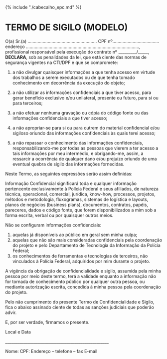 {% include "./cabecalho_epc.md" %}
# TERMO DE SIGILO (MODELO)

O(a) Sr.(a) ....................................................... CPF nº..................................... endereço .........................................................................................., profissional responsável pela execução do contrato nº \_\_\_\_\_\_\_\_\_/\_\_\_\_\_, **DECLARA**, sob as penalidades da lei, que está ciente das normas de segurança vigentes na CTI/DPF e que se compromete: 

1.  a não divulgar quaisquer informações a que tenha acesso em virtude dos trabalhos a serem executados ou de que tenha tomado conhecimento em decorrência da execução do objeto; 

2.  a não utilizar as informações confidenciais a que tiver acesso, para gerar benefício exclusivo e/ou unilateral, presente ou futuro, para si ou para terceiros;

3.  a não efetuar nenhuma gravação ou cópia do código fonte ou das informações confidenciais a que tiver acesso; 

4.  a não apropriar-se para si ou para outrem do material confidencial e/ou sigiloso oriundo das informações confidenciais às quais terei acesso;

5.  a não repassar o conhecimento das informações confidenciais, responsabilizando-me por todas as pessoas que vierem a ter acesso a tais informações por meu intermédio, e obrigando-me, assim, a ressarcir a ocorrência de qualquer dano e/ou prejuízo oriundo de uma eventual quebra de sigilo das informações fornecidas.

Neste Termo, as seguintes expressões serão assim definidas:

Informação Confidencial significará toda e qualquer informação
pertencente exclusivamente à Polícia Federal e seus afiliados, de
natureza técnica, operacional, comercial, jurídica, know-how, processos,
projetos, métodos e metodologia, fluxogramas, sistemas de logística e
layouts, planos de negócios (business plans), documentos, contratos,
papéis, pareceres, dados e código fonte, que forem disponibilizados a
mim sob a forma escrita, verbal ou por quaisquer outros meios.

Não se configuram informações confidenciais:

1.  aquelas já disponíveis ao público em geral sem minha culpa;
2.  aquelas que não são mais consideradas confidenciais pela coordenação do projeto e pelo Departamento de Tecnologia da Informação da Polícia Federal;
3.  os conhecimentos de ferramentas e tecnologias de terceiros, não vinculados à Polícia Federal, adquiridos por mim durante o projeto.

A vigência da obrigação de confidencialidade e sigilo, assumida pela minha pessoa por meio deste termo, terá a validade enquanto a informação não for tornada de conhecimento público por qualquer outra pessoa, ou mediante autorização escrita, concedida à minha pessoa pela coordenação do projeto.

Pelo não cumprimento do presente Termo de Confidencialidade e Sigilo,
fica o abaixo assinado ciente de todas as sanções judiciais que poderão
advir.

E, por ser verdade, firmamos o presente.

Local e Data

\_\_\_\_\_\_\_\_\_\_\_\_\_\_\_\_\_\_\_\_\_\_\_\_\_\_\_\_\_\_\_\_\_\_\_\_\_\_\_\_\_\_\_\_\_\_\_\_\_\_\_\_

Nome:
CPF:
Endereço – telefone – fax
E-mail


